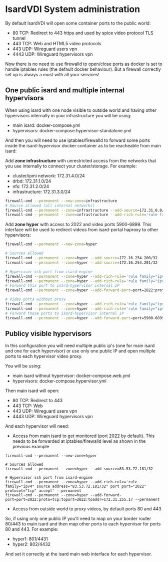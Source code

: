 # IsardVDI System administration

By default IsardVDI will open some container ports to the public world:

*   80 TCP: Redirect to 443 https and used by spice video protocol TLS tunnel
*  443 TCP: Web and HTML5 video protocols
*  443 UDP: Wireguard users vpn
* 4443 UDP: Wireguard hypervisors vpn

Now there is no need to use firewalld to open/close ports as docker is set
to handle iptables rules (the default docker behaviour). But a firewall
correctly set up is always a must with all your services!

## One public isard and multiple internal hypervisors

When using isard with one node visible to outside world and having other 
hypervisors internally in your infrastructure you will be using:

* main isard: docker-compose.yml
* hypervisors: docker-compose.hypervisor-standalone.yml

And then you will need to use iptables/firewalld to forward some ports inside
the isard-hypervisor docker container as to be reacheable from main isard:

Add **zone infrastructure** with unrestricted access from the networks that you
use internally to connect your cluster/storage. For example:

* cluster/ipmi network: 172.31.4.0/24
* drbd: 172.31.1.0/24
* nfs: 172.31.2.0/24
* infrastructure: 172.31.3.0/24

```bash
firewall-cmd --permanent --new-zone=infrastructure
# Source allowed (all internal networks)
firewall-cmd --permanent --zone=infrastructure --add-source=172.31.0.0/21
firewall-cmd --permanent --zone=infrastructure --add-rich-rule='rule family="ipv4" source address="172.31.0.0/21" accept'
```

Add **zone hyper** with access to 2022 and video ports 5900-6899. This interface
will be used to redirect videos from isard-portal haproxy to other hypervisors:

```bash
firewall-cmd --permanent --new-zone=hyper

# Sources allowed
firewall-cmd --permanent --zone=hyper --add-source=172.16.254.200/32
firewall-cmd --permanent --zone=hyper --add-source=172.16.254.201/32

# Hypervisor ssh port from isard-engine
firewall-cmd --permanent --zone=hyper --add-rich-rule='rule family="ipv4" source address="172.16.254.200/32" port port="2022" protocol="tcp" accept' --permanent
firewall-cmd --permanent --zone=hyper --add-rich-rule='rule family="ipv4" source address="172.16.254.201/32" port port="2022" protocol="tcp" accept' --permanent
# Forward this port to isard-hypervisor internal IP
firewall-cmd --permanent --zone=hyper --add-forward-port=port=2022:proto=tcp:toport=2022:toaddr=172.31.255.17 --permanent

# Video ports without proxy
firewall-cmd --permanent --zone=hyper --add-rich-rule='rule family="ipv4" source address="172.16.254.200/32" port port="5900-6899" protocol="tcp" accept' --permanent
firewall-cmd --permanent --zone=hyper --add-rich-rule='rule family="ipv4" source address="172.16.254.201/32" port port="5900-6899" protocol="tcp" accept' --permanent
# Forward those ports to isard-hypervisor internal IP
firewall-cmd --permanent --zone=hyper --add-forward-port=port=5900-6899:proto=tcp:toport=5900-6899:toaddr=172.31.255.17 --permanent
```

## Publicy visible hypervisors

In this configuration you will need multiple public ip's (one for main isard and one for each 
hypervisor) or use only one public IP and open multiple ports to each hypervisor video proxy.

You will be using:

* main isard without hypervisor: docker-compose.web.yml
* hypervisors: docker-compose.hypervisor.yml

Then main isard will open:

*   80 TCP: Redirect to 443
*  443 TCP: Web
*  443 UDP: Wireguard users vpn
* 4443 UDP: Wireguard hypervisors vpn

And each hypervisor will need:

* Access from main isard to get monitored (port 2022 by default). This needs to be forwarded at iptables/firewalld level as shown in the previous example
```
firewall-cmd --permanent --new-zone=hyper

# Sources allowed
firewall-cmd --permanent --zone=hyper --add-source=83.53.72.181/32

# Hypervisor ssh port from isard-engine
firewall-cmd --permanent --zone=hyper --add-rich-rule='rule family="ipv4" source address="83.53.72.181/32" port port="2022" protocol="tcp" accept' --permanent
firewall-cmd --permanent --zone=hyper --add-forward-port=port=2022:proto=tcp:toport=2022:toaddr=172.31.255.17 --permanent

```
* Access from outside world to proxy videos, by default ports 80 and 443

So, if using only one public IP you'll need to map on your border router 80/443 to main isard and then map other ports to each hypervisor for ports 80 and 443. For example:

* hyper1: 801/4431
* hyper2: 802/4432

And set it correctly at the isard main web interface for each hypervisor.
